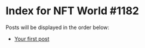 # Index for NFT World #1182
Posts will be displayed in the order below:

- [Your first post](./001-first.md)

